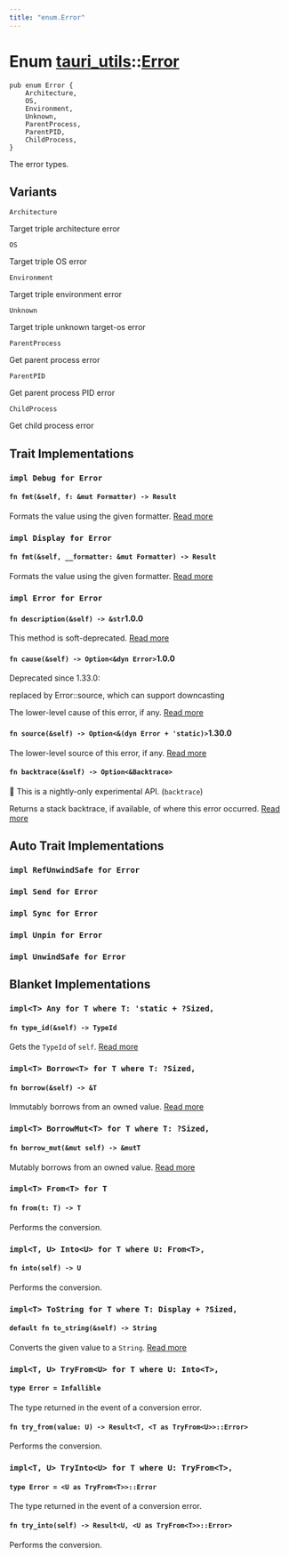 ```yaml
---
title: "enum.Error"
---
```


# Enum [tauri_utils](/docs/api/rust/tauri_utils/index.html)::​[Error](/docs/api/rust/tauri_utils/)

    pub enum Error {
        Architecture,
        OS,
        Environment,
        Unknown,
        ParentProcess,
        ParentPID,
        ChildProcess,
    }

The error types.

## Variants

`Architecture`

Target triple architecture error

`OS`

Target triple OS error

`Environment`

Target triple environment error

`Unknown`

Target triple unknown target-os error

`ParentProcess`

Get parent process error

`ParentPID`

Get parent process PID error

`ChildProcess`

Get child process error

## Trait Implementations

### `impl Debug for Error`

#### `fn fmt(&self, f: &mut Formatter) -> Result`

Formats the value using the given formatter. [Read more](https://doc.rust-lang.org/nightly/core/fmt/trait.Debug.html#tymethod.fmt)

### `impl Display for Error`

#### `fn fmt(&self, __formatter: &mut Formatter) -> Result`

Formats the value using the given formatter. [Read more](https://doc.rust-lang.org/nightly/core/fmt/trait.Display.html#tymethod.fmt)

### `impl Error for Error`

#### `fn description(&self) -> &str`1.0.0

This method is soft-deprecated. [Read more](https://doc.rust-lang.org/nightly/std/error/trait.Error.html#method.description)

#### `fn cause(&self) -> Option<&dyn Error>`1.0.0

Deprecated since 1.33.0:

replaced by Error::source, which can support downcasting

The lower-level cause of this error, if any. [Read more](https://doc.rust-lang.org/nightly/std/error/trait.Error.html#method.cause)

#### `fn source(&self) -> Option<&(dyn Error + 'static)>`1.30.0

The lower-level source of this error, if any. [Read more](https://doc.rust-lang.org/nightly/std/error/trait.Error.html#method.source)

#### `fn backtrace(&self) -> Option<&Backtrace>`

🔬 This is a nightly-only experimental API. (`backtrace`)

Returns a stack backtrace, if available, of where this error occurred. [Read more](https://doc.rust-lang.org/nightly/std/error/trait.Error.html#method.backtrace)

## Auto Trait Implementations

### `impl RefUnwindSafe for Error`

### `impl Send for Error`

### `impl Sync for Error`

### `impl Unpin for Error`

### `impl UnwindSafe for Error`

## Blanket Implementations

### `impl<T> Any for T where T: 'static + ?Sized,`

#### `fn type_id(&self) -> TypeId`

Gets the `TypeId` of `self`. [Read more](https://doc.rust-lang.org/nightly/core/any/trait.Any.html#tymethod.type_id)

### `impl<T> Borrow<T> for T where T: ?Sized,`

#### `fn borrow(&self) -> &T`

Immutably borrows from an owned value. [Read more](https://doc.rust-lang.org/nightly/core/borrow/trait.Borrow.html#tymethod.borrow)

### `impl<T> BorrowMut<T> for T where T: ?Sized,`

#### `fn borrow_mut(&mut self) -> &mutT`

Mutably borrows from an owned value. [Read more](https://doc.rust-lang.org/nightly/core/borrow/trait.BorrowMut.html#tymethod.borrow_mut)

### `impl<T> From<T> for T`

#### `fn from(t: T) -> T`

Performs the conversion.

### `impl<T, U> Into<U> for T where U: From<T>,`

#### `fn into(self) -> U`

Performs the conversion.

### `impl<T> ToString for T where T: Display + ?Sized,`

#### `default fn to_string(&self) -> String`

Converts the given value to a `String`. [Read more](https://doc.rust-lang.org/nightly/alloc/string/trait.ToString.html#tymethod.to_string)

### `impl<T, U> TryFrom<U> for T where U: Into<T>,`

#### `type Error = Infallible`

The type returned in the event of a conversion error.

#### `fn try_from(value: U) -> Result<T, <T as TryFrom<U>>::Error>`

Performs the conversion.

### `impl<T, U> TryInto<U> for T where U: TryFrom<T>,`

#### `type Error = <U as TryFrom<T>>::Error`

The type returned in the event of a conversion error.

#### `fn try_into(self) -> Result<U, <U as TryFrom<T>>::Error>`

Performs the conversion.
